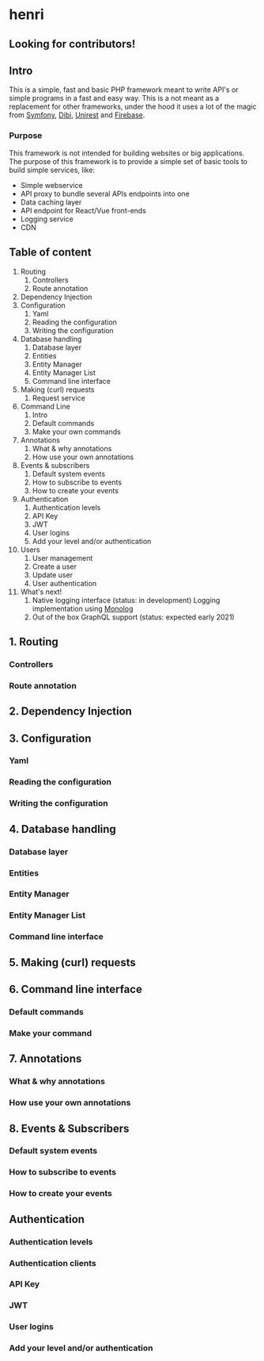 # henri

## Looking for contributors!

## Intro
This is a simple, fast and basic PHP framework meant to write API's or simple programs in a fast and easy way. This is a not meant as a replacement for other frameworks,
under the hood it uses a lot of the magic from [Symfony](https://symfony.com/), [Dibi](https://github.com/dg/dibi), [Unirest](https://github.com/Kong/unirest-php) and [Firebase](https://github.com/firebase/php-jwt).

### Purpose  
This framework is not intended for building websites or big applications. The purpose of this framework is to provide a simple set of basic tools to build simple services, like: 
- Simple webservice
- API proxy to bundle several APIs endpoints into one
- Data caching layer
- API endpoint for React/Vue front-ends
- Logging service
- CDN

## Table of content
1. Routing
	1. Controllers
	1. Route annotation
1. Dependency Injection
1. Configuration
	1. Yaml
	1. Reading the configuration
	1. Writing the configuration
1. Database handling
	1. Database layer
	1. Entities
	1. Entity Manager
	1. Entity Manager List
	1. Command line interface
1. Making (curl) requests
	1. Request service
1. Command Line
	1. Intro
	1. Default commands
	1. Make your own commands
1. Annotations
	1. What & why annotations
	1. How use your own annotations
1. Events & subscribers
	1. Default system events
	1. How to subscribe to events
	1. How to create your events
1. Authentication
	1. Authentication levels
	1. API Key
	1. JWT
	1. User logins
	1. Add your level and/or authentication
1. Users
	1. User management
	1. Create a user
	1. Update user
	1. User authentication
1. What's next!
	1. Native logging interface (status: in development)
	Logging implementation using [Monolog](https://github.com/Seldaek/monolog)
	1. Out of the box GraphQL support (status: expected early 2021)

## 1. Routing
### Controllers
### Route annotation

## 2. Dependency Injection

## 3. Configuration
### Yaml
### Reading the configuration
### Writing the configuration

## 4. Database handling
### Database layer
### Entities
### Entity Manager
### Entity Manager List
### Command line interface

## 5. Making (curl) requests

## 6. Command line interface
### Default commands
### Make your command

## 7. Annotations
### What & why annotations
### How use your own annotations

## 8. Events & Subscribers
### Default system events
### How to subscribe to events
### How to create your events

## Authentication
### Authentication levels
### Authentication clients
### API Key
### JWT
### User logins
### Add your level and/or authentication
